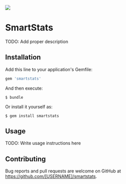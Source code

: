 <a href="https://codeclimate.com/github/tchorzewski1991/smartstats/maintainability"><img src="https://api.codeclimate.com/v1/badges/2ade2348dc8de81b93f6/maintainability" /></a>

# SmartStats

TODO: Add proper description

## Installation

Add this line to your application's Gemfile:

```ruby
gem 'smartstats'
```

And then execute:

    $ bundle

Or install it yourself as:

    $ gem install smartstats

## Usage

TODO: Write usage instructions here

## Contributing

Bug reports and pull requests are welcome on GitHub at https://github.com/[USERNAME]/smartstats.
